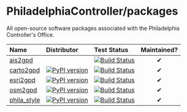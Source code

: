 # PhiladelphiaController/packages

All open-source software packages associated with the Philadelphia Controller's Office.

| Name | Distributor | Test Status | Maintained? |
| :--- | :---------- | :---------- | :---------: |
| [ais2gpd](https://www.github.com/PhiladelphiaController/ais2gpd)| | [![Build Status](https://travis-ci.org/PhiladelphiaController/ais2gpd.png?branch=master)](https://travis-ci.org/PhiladelphiaController/ais2gpd) | ✔|
| [carto2gpd](https://www.github.com/PhiladelphiaController/carto2gpd)| [![PyPI version](https://img.shields.io/pypi/v/carto2gpd.svg)](https://pypi.org/project/row[name])| [![Build Status](https://travis-ci.org/PhiladelphiaController/carto2gpd.png?branch=master)](https://travis-ci.org/PhiladelphiaController/carto2gpd) | ✔|
| [esri2gpd](https://www.github.com/PhiladelphiaController/esri2gpd)| [![PyPI version](https://img.shields.io/pypi/v/esri2gpd.svg)](https://pypi.org/project/row[name])| [![Build Status](https://travis-ci.org/PhiladelphiaController/esri2gpd.png?branch=master)](https://travis-ci.org/PhiladelphiaController/esri2gpd) | ✔|
| [osm2gpd](https://www.github.com/PhiladelphiaController/osm2gpd)| [![PyPI version](https://img.shields.io/pypi/v/osm2gpd.svg)](https://pypi.org/project/row[name])| [![Build Status](https://travis-ci.org/PhiladelphiaController/osm2gpd.png?branch=master)](https://travis-ci.org/PhiladelphiaController/osm2gpd) | ✔|
| [phila_style](https://www.github.com/PhiladelphiaController/phila_style)| [![PyPI version](https://img.shields.io/pypi/v/phila_style.svg)](https://pypi.org/project/row[name])| [![Build Status](https://travis-ci.org/PhiladelphiaController/phila_style.png?branch=master)](https://travis-ci.org/PhiladelphiaController/phila_style) | ✔|